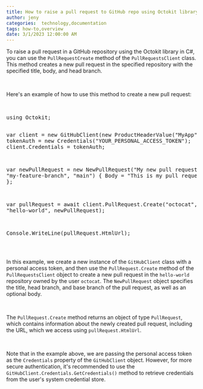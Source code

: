 ```yaml
---
title: How to raise a pull request to GitHub repo using Octokit library
author: jeny
categories:  technology,documentation
tags: how-to,overview
date: 3/1/2023 12:00:00 AM
---
```



<p>To raise a pull request in a GitHub repository using the Octokit library in C#, you can use the <code style="color: var(--tw-prose-code);">PullRequestCreate</code> method of the <code style="color: var(--tw-prose-code);">PullRequestsClient</code> class. This method creates a new pull request in the specified repository with the specified title, body, and head branch.</p><p><br></p><p>Here's an example of how to use this method to create a new pull request:</p><p><br></p><pre class="ql-syntax" spellcheck="false">using Octokit;

var client = new GitHubClient(new ProductHeaderValue("MyApp"));
var tokenAuth = new Credentials("YOUR_PERSONAL_ACCESS_TOKEN");
client.Credentials = tokenAuth;

var newPullRequest = new NewPullRequest("My new pull request", "my-feature-branch", "main")
{
    Body = "This is my pull request body"
};

var pullRequest = await client.PullRequest.Create("octocat", "hello-world", newPullRequest);

Console.WriteLine(pullRequest.HtmlUrl);
</pre><p><br></p><p>In this example, we create a new instance of the <code style="color: var(--tw-prose-code);">GitHubClient</code> class with a personal access token, and then use the <code style="color: var(--tw-prose-code);">PullRequest.Create</code> method of the <code style="color: var(--tw-prose-code);">PullRequestsClient</code> object to create a new pull request in the <code style="color: var(--tw-prose-code);">hello-world</code> repository owned by the user <code style="color: var(--tw-prose-code);">octocat</code>. The <code style="color: var(--tw-prose-code);">NewPullRequest</code> object specifies the title, head branch, and base branch of the pull request, as well as an optional body.</p><p><br></p><p>The <code style="color: var(--tw-prose-code);">PullRequest.Create</code> method returns an object of type <code style="color: var(--tw-prose-code);">PullRequest</code>, which contains information about the newly created pull request, including the URL, which we access using <code style="color: var(--tw-prose-code);">pullRequest.HtmlUrl</code>.</p><p><br></p><p>Note that in the example above, we are passing the personal access token as the <code style="color: var(--tw-prose-code);">Credentials</code> property of the <code style="color: var(--tw-prose-code);">GitHubClient</code> object. However, for more secure authentication, it's recommended to use the <code style="color: var(--tw-prose-code);">GitHubClient.Credentials.GetCredentials()</code> method to retrieve credentials from the user's system credential store.</p>